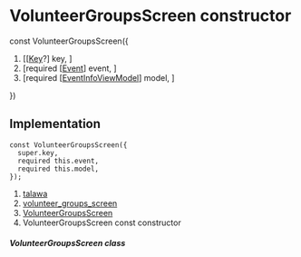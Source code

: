
<div>

# VolunteerGroupsScreen constructor

</div>


const VolunteerGroupsScreen({

1.  [[[Key](https://api.flutter.dev/flutter/foundation/Key-class.html)?]
    key, ]
2.  [required
    [[Event](../../models_events_event_model/Event-class.html)]
    event, ]
3.  [required
    [[EventInfoViewModel](../../view_model_after_auth_view_models_event_view_models_event_info_view_model/EventInfoViewModel-class.html)]
    model, ]

})



## Implementation

``` language-dart
const VolunteerGroupsScreen({
  super.key,
  required this.event,
  required this.model,
});
```







1.  [talawa](../../index.html)
2.  [volunteer_groups_screen](../../views_after_auth_screens_events_volunteer_groups_screen/)
3.  [VolunteerGroupsScreen](../../views_after_auth_screens_events_volunteer_groups_screen/VolunteerGroupsScreen-class.html)
4.  VolunteerGroupsScreen const constructor

##### VolunteerGroupsScreen class







